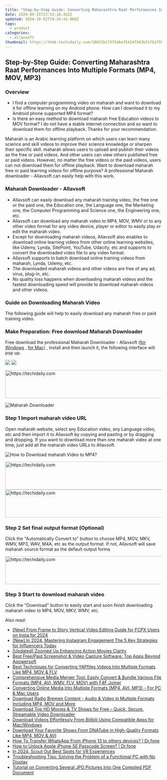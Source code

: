 ```yaml
---
title: "Step-by-Step Guide: Converting Maharashtra Raat Performances Into Multiple Formats (MP4, MOV, MP3)"
date: 2024-09-25T23:53:18.452Z
updated: 2024-10-02T19:24:43.066Z
tags:
  - product
categories:
  - allavsoft
thumbnail: https://thmb.techidaily.com/10021b17375d6e35424f943b31fb1f59b98c4b332e933017960911271c0d2245.jpg
---
```


## Step-by-Step Guide: Converting Maharashtra Raat Performances Into Multiple Formats (MP4, MOV, MP3)

### Overview

* I find a computer programming video on maharah and want to download it for offline learning on my Android phone. How can I download it to my Android phone supported MP4 format?
* Is there an easy method to download maharah free Education videos to MOV format? I do not have a stable internet connection and so want to download them for offline playback. Thanks for your recommendation.

Maharah is an Arabic learning platform on which users can learn many science and skill videos to improve their science knowledge or sharpen their specific skill. maharah allows users to upload and publish their videos as the free or paid videos. And other users can view others published free or paid videos. However, no matter the free videos or the paid videos, users can not download them for offline playback. Want to download maharah free or paid learning videos for offline purpose? A professional Maharah downloader - Allavsoft can easily help with this work.

### Maharah Downloader - Allavsoft

* Allavsoft can easily download any maharah training video, the free one or the paid one, the Education one, the Language one, the Marketing one, the Computer Programming and Science one, the Engineering one, etc.
* Allavsoft can download any maharah video to MP4, MOV, WMV or to any other video format for any video device, player or editor to easily play or edit the maharah video.
* Except for downloading maharah videos, Allavsoft also enables to download online learning videos from other online learning websites, like Udemy, Lynda, SitePoint, YouTube, Udacity, etc and supports to convert the downloaded video file to any video format.
* Allavsoft supports to batch download online training videos from maharah, Lynda, Udemy, etc.
* The downloaded maharah videos and other videos are free of any ad, virus, plug-in, etc.
* No quality loss happens when downloading maharah videos and the fastest downloading speed will provide to download maharah videos and other videos.

### Guide on Downloading Maharah Video

The following guide will help to easily download any maharah free or paid training video.

### Make Preparation: Free download Maharah Downloader

Free download the professional Maharah Downloader - Allavsoft ([for Windows](https://tools.techidaily.com/allavsoft/products/) , [for Mac](https://tools.techidaily.com/allavsoft/products/)) , install and then launch it, the following interface will pop up.

[![](https://www.allavsoft.com/how-to/../images/how-to/free-download-win.jpg)](https://tools.techidaily.com/allavsoft/products/) [![](https://www.allavsoft.com/how-to/../images/how-to/free-download-mac.jpg)](https://tools.techidaily.com/allavsoft/products/)

<!-- affiliate ads begin -->
<a href="https://appsumo.8odi.net/c/5597632/2049364/7443" target="_top" id="2049364">
  <img src="//a.impactradius-go.com/display-ad/7443-2049364" border="0" alt="https://techidaily.com" width="728" height="90"/>
</a>
<img height="0" width="0" src="https://appsumo.8odi.net/i/5597632/2049364/7443" style="position:absolute;visibility:hidden;" border="0" />
<!-- affiliate ads end -->

![Maharah Downloader](https://www.allavsoft.com/how-to/../images/allavsoft/screen-shot-600.jpg)

### Step 1 Import maharah video URL

Open maharah website, select any Education video, any Language video, etc and then import it to Allavsoft by copying and pasting or by dragging and dropping. If you want to download more than one maharah video at one time, just add all the maharah video URLs to Allavsoft.

![How to Download maharah Video to MP4?](https://www.allavsoft.com/how-to/../images/how-to/download-rtmp-video/download-rtmp-video.jpg)

<!-- affiliate ads begin -->
<a href="https://aligracehair.sjv.io/c/5597632/2006919/19272" target="_top" id="2006919">
  <img src="//a.impactradius-go.com/display-ad/19272-2006919" border="0" alt="https://techidaily.com" width="728" height="90"/>
</a>
<img height="0" width="0" src="https://aligracehair.sjv.io/i/5597632/2006919/19272" style="position:absolute;visibility:hidden;" border="0" />
<!-- affiliate ads end -->

<!-- affiliate ads begin -->
<a href="https://appsumo.8odi.net/c/5597632/2105860/7443" target="_top" id="2105860">
  <img src="//a.impactradius-go.com/display-ad/7443-2105860" border="0" alt="https://techidaily.com" width="728" height="90"/>
</a>
<img height="0" width="0" src="https://appsumo.8odi.net/i/5597632/2105860/7443" style="position:absolute;visibility:hidden;" border="0" />
<!-- affiliate ads end -->

### Step 2 Set final output format (Optional)

Click the "Automatically Convert to" button to choose MP4, MOV, MKV, WMV, MP3, WAV, M4A, etc as the output format. If not, Allavsoft will save maharah source format as the default output forma

<!-- affiliate ads begin -->
<a href="https://laganoo.pxf.io/c/5597632/1528696/16446" target="_top" id="1528696">
  <img src="//a.impactradius-go.com/display-ad/16446-1528696" border="0" alt="https://techidaily.com" width="728" height="90"/>
</a>
<img height="0" width="0" src="https://laganoo.pxf.io/i/5597632/1528696/16446" style="position:absolute;visibility:hidden;" border="0" />
<!-- affiliate ads end -->

### Step 3 Start to download maharah video

Click the "Download" button to easily start and soon finish downloading maharah video to MP4, MOV, MKV, WMV, etc.

<ins class="adsbygoogle"
     style="display:block"
     data-ad-format="autorelaxed"
     data-ad-client="ca-pub-7571918770474297"
     data-ad-slot="1223367746"></ins>

<ins class="adsbygoogle"
     style="display:block"
     data-ad-client="ca-pub-7571918770474297"
     data-ad-slot="8358498916"
     data-ad-format="auto"
     data-full-width-responsive="true"></ins>

<span class="atpl-alsoreadstyle">Also read:</span>
<div><ul>
<li><a href="https://instagram-clips.techidaily.com/new-from-frame-to-story-vertical-video-editing-guide-for-fcpx-users-on-insta-for-2024/"><u>[New] From Frame to Story Vertical Video Editing Guide for FCPX Users on Insta for 2024</u></a></li>
<li><a href="https://instagram-videos.techidaily.com/new-in-2024-mastering-instagram-engagement-the-5-key-strategies-for-influencers-today/"><u>[New] In 2024, Mastering Instagram Engagement The 5 Key Strategies for Influencers Today</u></a></li>
<li><a href="https://fox-blue.techidaily.com/updated-zoomed-up-enhancing-action-movies-clarity/"><u>[Updated] Zoomed Up Enhancing Action Movies Clarity</u></a></li>
<li><a href="https://win-special.techidaily.com/best-freepaid-screenshot-and-video-capture-software-top-apps-beyond-apowersoft/"><u>Best Free/Paid Screenshot & Video Capture Software: Top Apps Beyond Apowersoft</u></a></li>
<li><a href="https://win-special.techidaily.com/best-techniques-for-converting-yapfiles-videos-into-multiple-formats-like-mp4-mov-and-flv/"><u>Best Techniques for Converting YAPfiles Videos Into Multiple Formats Like MP4, MOV & FLV</u></a></li>
<li><a href="https://win-special.techidaily.com/comprehensive-media-merger-tool-easily-convert-and-bundle-various-file-formats-mp4-avi-wmv-flv-mov-with-f4f-joiner/"><u>Comprehensive Media Merger Tool: Easily Convert & Bundle Various File Formats (MP4, AVI, WMV, FLV, MOV) with F4F Joiner</u></a></li>
<li><a href="https://win-special.techidaily.com/converting-online-media-into-multiple-formats-mp4-avi-mp3-for-pc-and-mac-users/"><u>Converting Online Media Into Multiple Formats (MP4, AVI, MP3) - For PC & Mac Users</u></a></li>
<li><a href="https://win-special.techidaily.com/download-radio-bremen-content-audio-and-video-in-multiple-formats-including-mp4-mov-and-more/"><u>Download Radio Bremen Content - Audio & Video in Multiple Formats Including MP4, MOV and More</u></a></li>
<li><a href="https://discover-advanced.techidaily.com/download-top-hd-movies-and-tv-shows-for-free-quick-secure-streamable-video-downloader/"><u>Download Top HD Movies & TV Shows for Free – Quick, Secure, Streamable Video Downloader</u></a></li>
<li><a href="https://win-special.techidaily.com/download-videos-effortlessly-from-bilibili-using-compatible-apps-for-macwindows/"><u>Download Videos Effortlessly From Bilibili Using Compatible Apps for Mac/Windows</u></a></li>
<li><a href="https://win-special.techidaily.com/download-your-favorite-shows-from-dnatube-in-high-quality-formats-like-mp4-mov-and-avi/"><u>Download Your Favorite Shows From DNATube in High-Quality Formats Like MP4, MOV & AVI</u></a></li>
<li><a href="https://review-topics.techidaily.com/how-to-transfer-whatsapp-from-iphone-13-to-others-devices-drfone-by-drfone-transfer-whatsapp-from-ios-transfer-whatsapp-from-ios/"><u>How To Transfer WhatsApp From iPhone 13 to others devices? | Dr.fone</u></a></li>
<li><a href="https://iphone-unlock.techidaily.com/how-to-unlock-apple-iphone-se-passcode-screen-drfone-by-drfone-ios/"><u>How to Unlock Apple iPhone SE Passcode Screen? | Dr.fone</u></a></li>
<li><a href="https://some-approaches.techidaily.com/in-2024-scout-out-best-spots-for-vr-experiences/"><u>In 2024, Scout Out Best Spots for VR Experiences</u></a></li>
<li><a href="https://technical-tips.techidaily.com/troubleshooting-tips-solving-the-problem-of-a-functional-pc-with-no-display/"><u>Troubleshooting Tips: Solving the Problem of a Functional PC with No Display</u></a></li>
<li><a href="https://tech-recovery.techidaily.com/tutorial-on-converting-several-jpg-pictures-into-one-compiled-pdf-document/"><u>Tutorial on Converting Several JPG Pictures Into One Compiled PDF Document</u></a></li>
</ul></div>

